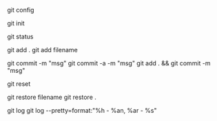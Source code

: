 git config

git init

git status

git add .
git add filename

git commit -m "msg"
git commit -a -m "msg"
git add . && git commit -m "msg"

git reset

git restore filename
git restore .

git log
git log --pretty=format:"%h - %an, %ar - %s"
